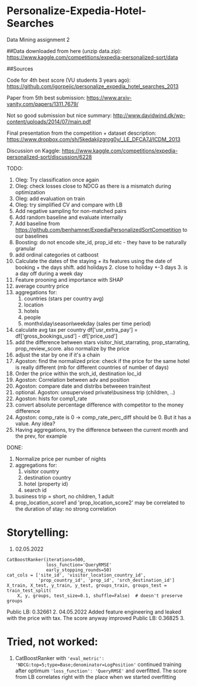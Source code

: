 # Personalize-Expedia-Hotel-Searches
 Data Mining assignment 2

##Data downloaded from here (unzip data.zip):
https://www.kaggle.com/competitions/expedia-personalized-sort/data


##Sources

Code for 4th best score (VU students 3 years ago):
https://github.com/igorpejic/personalize_expedia_hotel_searches_2013

Paper from 5th best submission:
https://www.arxiv-vanity.com/papers/1311.7679/


Not so good submission but nice summary:
http://www.davidwind.dk/wp-content/uploads/2014/07/main.pdf


Final presentation from the competition + dataset description:
https://www.dropbox.com/sh/5kedakjizgrog0y/_LE_DFCA7J/ICDM_2013


Discussion on Kaggle:
https://www.kaggle.com/competitions/expedia-personalized-sort/discussion/6228

TODO:
1. Oleg: Try classification once again
2. Oleg: check losses close to NDCG as there is a mismatch during optimization
3. Oleg: add evaluation on train
4. Oleg: try simplified CV and compare with LB
5. Add negative sampling for non-matched pairs
6. Add random baseline and evaluate internally
7. Add baseline from https://github.com/benhamner/ExpediaPersonalizedSortCompetition to our baselines
8. Boosting: do not encode site_id, prop_id etc - they have to be naturally granular
9. add ordinal categories ot catboost
10. Calculate the dates of the staying + its features using the date of booking + the days shift. add holidays
    2. close to holiday +-3 days
    3. is a day off during a week day
11. Feature prooning and importance with SHAP
12. average country price
13. aggregations for:
    1. countries (stars per country avg)
    2. location
    3. hotels
    4. people
    5. months\day\season\weekday (sales per time period)
14. calculate avg tax per country df['usr_extra_pay'] = df['gross_bookings_usd'] - df['price_usd']
15. add the difference between stars visitor_hist_starrating, prop_starrating, prop_review_score. also normalize by the price
16. adjust the star by one if it's a chain
18. Agoston: find the normalized price: check if the price for the same hotel is really different (mb for different countries of number of days)
20. Order the price within the srch_id, destination loc_id
21. Agoston: Correlation between adv and position
22. Agoston: compare date and distribs betweeen train/test
23. optional. Agoston: unsupervised private\business trip (children, ..)
24. Agoston: hists for comp1_rate
25. convert absolute percentage difference with competitor to the money difference
26. Agoston: comp_rate is 0 -> comp_rate_perc_diff should be 0. But it has a value. Any idea?
27. Having aggregations, try the difference between the current month and the prev, for example

DONE:
1. Normalize price per number of nights
2. aggregations for:
    1. visitor country
    2. destination country 
    3. hotel (property id)
    4. search id
3. business trip = short, no children, 1 adult
4. prop_location_score1 and 'prop_location_score2' may be correlated to the duration of stay: no strong correlation

# Storytelling:
1. 02.05.2022
```
CatBoostRanker(iterations=500, 
               loss_function='QueryRMSE'
               early_stopping_rounds=50)
cat_cols = ['site_id', 'visitor_location_country_id',
            'prop_country_id', 'prop_id', 'srch_destination_id']
X_train, X_test, y_train, y_test, groups_train, groups_test = train_test_split(
    X, y, groups, test_size=0.1, shuffle=False)  # doesn't preserve groups
```
Public LB: 0.32661
2. 04.05.2022
Added feature engineering and leaked with the price with tax. The score anyway improved
Public LB: 0.36825
3. 


# Tried, not worked:
1. CatBoostRanker with ```'eval_metric': 'NDCG:top=5;type=Base;denominator=LogPosition'``` continued training after optimum ```'loss_function': 'QueryRMSE'``` and overfitted. The score from LB correlates right with the place when we started overfitting 
